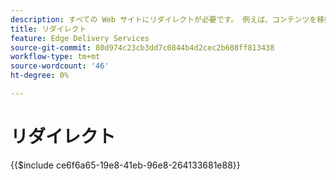 ```yaml
---
description: すべての Web サイトにリダイレクトが必要です。 例えば、コンテンツを移動または削除する場合、ユーザーは引き続きコンテンツや次に最適なコンテンツを見つけることができます。 コンテンツの削除について詳しくは、コンテンツのオーサリングと公開を参照してください。
title: リダイレクト
feature: Edge Delivery Services
source-git-commit: 80d974c23cb3dd7c0844b4d2cec2b608ff813438
workflow-type: tm+mt
source-wordcount: '46'
ht-degree: 0%

---
```


# リダイレクト

{{$include ce6f6a65-19e8-41eb-96e8-264133681e88}}